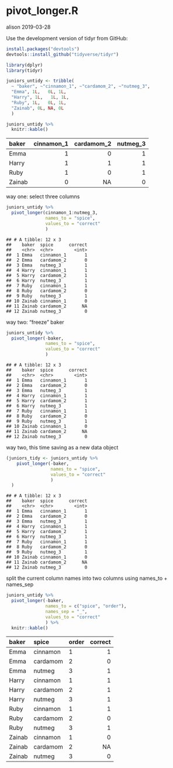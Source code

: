 pivot\_longer.R
================
alison
2019-03-28

Use the development version of tidyr from GitHub:

``` r
install.packages("devtools")
devtools::install_github("tidyverse/tidyr")
```

``` r
library(dplyr)
library(tidyr)

juniors_untidy <- tribble(
  ~ "baker", ~"cinnamon_1", ~"cardamom_2", ~"nutmeg_3",
  "Emma", 1L,   0L, 1L,
  "Harry", 1L,   1L, 1L,
  "Ruby", 1L,   0L, 1L,
  "Zainab", 0L, NA, 0L
  )

juniors_untidy %>% 
  knitr::kable()
```

| baker  | cinnamon\_1 | cardamom\_2 | nutmeg\_3 |
| :----- | ----------: | ----------: | --------: |
| Emma   |           1 |           0 |         1 |
| Harry  |           1 |           1 |         1 |
| Ruby   |           1 |           0 |         1 |
| Zainab |           0 |          NA |         0 |

way one: select three columns

``` r
juniors_untidy %>% 
  pivot_longer(cinnamon_1:nutmeg_3,
               names_to = "spice", 
               values_to = "correct"
               )
```

    ## # A tibble: 12 x 3
    ##    baker  spice      correct
    ##    <chr>  <chr>        <int>
    ##  1 Emma   cinnamon_1       1
    ##  2 Emma   cardamom_2       0
    ##  3 Emma   nutmeg_3         1
    ##  4 Harry  cinnamon_1       1
    ##  5 Harry  cardamom_2       1
    ##  6 Harry  nutmeg_3         1
    ##  7 Ruby   cinnamon_1       1
    ##  8 Ruby   cardamom_2       0
    ##  9 Ruby   nutmeg_3         1
    ## 10 Zainab cinnamon_1       0
    ## 11 Zainab cardamom_2      NA
    ## 12 Zainab nutmeg_3         0

way two: “freeze” baker

``` r
juniors_untidy %>% 
  pivot_longer(-baker,
               names_to = "spice", 
               values_to = "correct"
               )
```

    ## # A tibble: 12 x 3
    ##    baker  spice      correct
    ##    <chr>  <chr>        <int>
    ##  1 Emma   cinnamon_1       1
    ##  2 Emma   cardamom_2       0
    ##  3 Emma   nutmeg_3         1
    ##  4 Harry  cinnamon_1       1
    ##  5 Harry  cardamom_2       1
    ##  6 Harry  nutmeg_3         1
    ##  7 Ruby   cinnamon_1       1
    ##  8 Ruby   cardamom_2       0
    ##  9 Ruby   nutmeg_3         1
    ## 10 Zainab cinnamon_1       0
    ## 11 Zainab cardamom_2      NA
    ## 12 Zainab nutmeg_3         0

way two, this time saving as a new data object

``` r
(juniors_tidy <- juniors_untidy %>% 
    pivot_longer(-baker,
                 names_to = "spice", 
                 values_to = "correct"
                 )
  )
```

    ## # A tibble: 12 x 3
    ##    baker  spice      correct
    ##    <chr>  <chr>        <int>
    ##  1 Emma   cinnamon_1       1
    ##  2 Emma   cardamom_2       0
    ##  3 Emma   nutmeg_3         1
    ##  4 Harry  cinnamon_1       1
    ##  5 Harry  cardamom_2       1
    ##  6 Harry  nutmeg_3         1
    ##  7 Ruby   cinnamon_1       1
    ##  8 Ruby   cardamom_2       0
    ##  9 Ruby   nutmeg_3         1
    ## 10 Zainab cinnamon_1       0
    ## 11 Zainab cardamom_2      NA
    ## 12 Zainab nutmeg_3         0

split the current column names into two columns using names\_to +
names\_sep

``` r
juniors_untidy %>% 
  pivot_longer(-baker,
               names_to = c("spice", "order"), 
               names_sep = "_",
               values_to = "correct"
               ) %>% 
  knitr::kable()
```

| baker  | spice    | order | correct |
| :----- | :------- | :---- | ------: |
| Emma   | cinnamon | 1     |       1 |
| Emma   | cardamom | 2     |       0 |
| Emma   | nutmeg   | 3     |       1 |
| Harry  | cinnamon | 1     |       1 |
| Harry  | cardamom | 2     |       1 |
| Harry  | nutmeg   | 3     |       1 |
| Ruby   | cinnamon | 1     |       1 |
| Ruby   | cardamom | 2     |       0 |
| Ruby   | nutmeg   | 3     |       1 |
| Zainab | cinnamon | 1     |       0 |
| Zainab | cardamom | 2     |      NA |
| Zainab | nutmeg   | 3     |       0 |
